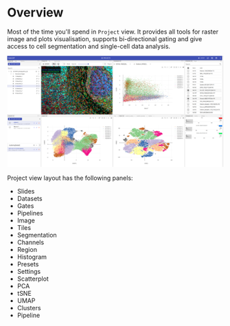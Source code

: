 # Overview

Most of the time you'll spend in `Project` view.
It provides all tools for raster image and plots visualisation, supports bi-directional gating and give access to cell segmentation and single-cell data analysis.

![Project view](../assets/overview.png)

Project view layout has the following panels:

- Slides
- Datasets
- Gates
- Pipelines  
- Image
- Tiles
- Segmentation
- Channels
- Region
- Histogram
- Presets
- Settings
- Scatterplot
- PCA
- tSNE
- UMAP
- Clusters
- Pipeline
